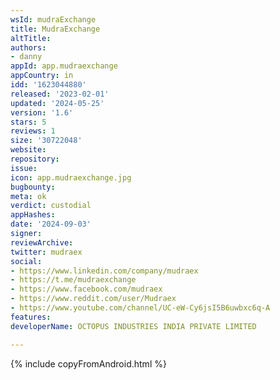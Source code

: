 ```yaml
---
wsId: mudraExchange
title: MudraExchange
altTitle: 
authors:
- danny
appId: app.mudraexchange
appCountry: in
idd: '1623044880'
released: '2023-02-01'
updated: '2024-05-25'
version: '1.6'
stars: 5
reviews: 1
size: '30722048'
website: 
repository: 
issue: 
icon: app.mudraexchange.jpg
bugbounty: 
meta: ok
verdict: custodial
appHashes: 
date: '2024-09-03'
signer: 
reviewArchive: 
twitter: mudraex
social:
- https://www.linkedin.com/company/mudraex
- https://t.me/mudraexchange
- https://www.facebook.com/mudraex
- https://www.reddit.com/user/Mudraex
- https://www.youtube.com/channel/UC-eW-Cy6jsI5B6uwbxc6q-A
features: 
developerName: OCTOPUS INDUSTRIES INDIA PRIVATE LIMITED

---
```


{% include copyFromAndroid.html %}
